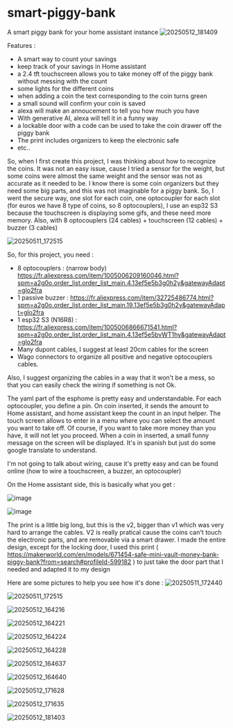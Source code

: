 # smart-piggy-bank
A smart piggy bank for your home assistant instance
![20250512_181409](https://github.com/user-attachments/assets/8a0f2bee-9713-42b3-8339-425e0cb6b09c)

Features : 
- A smart way to count your savings
- keep track of your savings in Home assistant
- a 2.4 tft touchscreen allows you to take money off of the piggy bank without messing with the count
- some lights for the different coins
- when adding a coin the text corresponding to the coin turns green
- a small sound will confirm your coin is saved
- alexa will make an annoucement to tell you how much you have
- With generative AI, alexa will tell it in a funny way
- a lockable door with a code can be used to take the coin drawer off the  piggy bank
- The print includes organizers to keep the electronic safe
- etc..


So, when I first create this project, I was thinking about how to recognize the coins.
It was not an easy issue, cause I tried a sensor for the weight, but some coins were almost the same weight and the sensor was not as accurate as it needed to be.
I know there is some coin organizers but they need some big parts, and this was not imaginable for a piggy bank.
So, I went the secure way, one slot for each coin, one optocoupler for each slot (for euros we have 8 type of coins, so 8 optocouplers), I use an esp32 S3 because the touchscreen is displaying some gifs, and these need more memory. Also, with 8 optocouplers (24 cables) + touchscreen (12 cables) + buzzer (3 cables)

![20250511_172515](https://github.com/user-attachments/assets/7315b1f6-51e0-4d13-a50c-ec30fe425a1e)

So, for this project, you need : 
- 8 optocouplers : (narrow body) https://fr.aliexpress.com/item/1005006209160046.html?spm=a2g0o.order_list.order_list_main.4.13ef5e5b3g0h2y&gatewayAdapt=glo2fra
- 1 passive buzzer : https://fr.aliexpress.com/item/32725486774.html?spm=a2g0o.order_list.order_list_main.19.13ef5e5b3g0h2y&gatewayAdapt=glo2fra
- 1 esp32 S3 (N16R8) : https://fr.aliexpress.com/item/1005006866671541.html?spm=a2g0o.order_list.order_list_main.4.13ef5e5bvWT1hy&gatewayAdapt=glo2fra
- Many dupont cables, I suggest at least 20cm cables for the screen
- Wago connectors to organize all positive and negative optocouplers cables.

Also, I suggest organizing the cables in a way that it won't be a mess, so that you can easily check the wiring if something is not Ok.

The yaml part of the esphome is pretty easy and understandable.
For each optocoupler, you define a pin. On coin inserted, it sends the amount to Home assistant, and home assistant keep the count in an input helper.
The touch screen allows to enter in a menu where you can select the amount you want to take off. Of course, if you want to take more money than you have, it will not let you proceed.
When a coin in inserted, a small funny message on the screen will be displayed. It's in spanish but just do some google translate to understand.

I'm not going to talk about wiring, cause it's pretty easy and can be found online (how to wire a touchscreen, a buzzer, an optocoupler)

On the Home assistant side, this is basically what you get : 

![image](https://github.com/user-attachments/assets/5f7affb2-b7ee-4ad9-b0d3-b5ff4571e609)

![image](https://github.com/user-attachments/assets/7a96f9bd-5534-4105-b9a2-f9513d98d15e)

The print is a little big long, but this is the v2, bigger than v1 which was very hard to arrange the cables. V2 is really pratical cause the coins can't touch the electronic parts, and are removable via a smart drawer.
I made the entire design, except for the locking door, I used this print ( https://makerworld.com/en/models/671454-safe-mini-vault-money-bank-piggy-bank?from=search#profileId-599182 ) to just take the door part that I needed and adapted it to my design 

Here are some pictures to help you see how it's done : 
![20250511_172440](https://github.com/user-attachments/assets/0b1b2f14-5c9c-4a6f-a3af-602bd0a5ca4a)

![20250511_172515](https://github.com/user-attachments/assets/5618958f-5379-4555-8bce-cdd1e9d11900)

![20250512_164216](https://github.com/user-attachments/assets/a1f2a37c-5962-491c-aa76-ae6d1fe4d120)

![20250512_164221](https://github.com/user-attachments/assets/f02801d4-d9f2-46d7-bffe-ad5b2562efdc)

![20250512_164224](https://github.com/user-attachments/assets/78cc710a-667d-4ead-ad88-886817e97c8c)

![20250512_164228](https://github.com/user-attachments/assets/3ed49b94-81fb-45ea-b329-056c8db6a8ce)

![20250512_164637](https://github.com/user-attachments/assets/204d8fde-a033-471b-a799-ce622f6f4c7d)

![20250512_164640](https://github.com/user-attachments/assets/c7bf6d9e-85e7-41f2-aa47-53849121fd76)

![20250512_171628](https://github.com/user-attachments/assets/425ebdcd-8638-4ba3-b094-4ef6d40e06d6)

![20250512_171635](https://github.com/user-attachments/assets/4a172f47-da84-409c-ae60-cf095c8db935)

![20250512_181403](https://github.com/user-attachments/assets/fdcd9665-d2f5-42cc-abdd-302661d50930)



